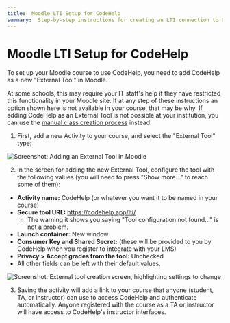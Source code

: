```yaml
---
title:  Moodle LTI Setup for CodeHelp
summary:  Step-by-step instructions for creating an LTI connection to CodeHelp from a Moodle course.
---
```


# Moodle LTI Setup for CodeHelp

To set up your Moodle course to use CodeHelp, you need to add CodeHelp as a new "External Tool" in Moodle.

At some schools, this may require your IT staff's help if they have restricted this functionality in your Moodle site.
If at any step of these instructions an option shown here is not available in your course, that may be why.
If adding CodeHelp as an External Tool is not possible at your institution, you can use the <a href="manual_class_creation">manual class creation process</a> instead.

1. First, add a new Activity to your course, and select the "External Tool" type:

  <p class="hasimg">
  <img class="docimg" alt='Screenshot: Adding an External Tool in Moodle' src='/static/moodle_LTI_01_add_activity.svg'>
  </p>

2. In the screen for adding the new External Tool, configure the tool with the following values (you will need to press "Show more..." to reach some of them):
  * **Activity name:** CodeHelp (or whatever you want it to be named in your course)
  * **Secure tool URL:** https://codehelp.app/lti/
    * The warning it shows you saying "Tool configuration not found..." is not a problem.
  * **Launch container:** New window
  * **Consumer Key and Shared Secret:** (these will be provided to you by CodeHelp when you register to integrate with your LMS)
  * **Privacy &gt; Accept grades from the tool:** Unchecked
  * All other fields can be left with their default values.

  <p class="hasimg">
  <img class="docimg" alt='Screenshot: External tool creation screen, highlighting settings to change' src='/static/moodle_LTI_02_tool_configuration.svg'>
  </p>

3. Saving the activity will add a link to your course that anyone (student, TA, or instructor) can use to access CodeHelp and authenticate automatically.  Anyone registered with the course as a TA or instructor will have access to CodeHelp's instructor interfaces.
